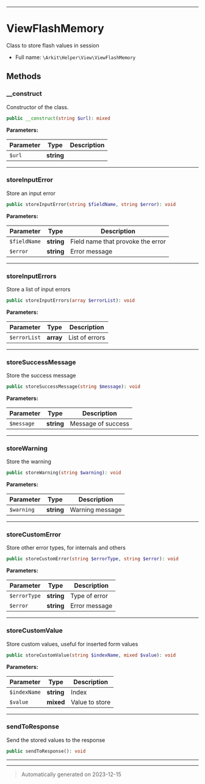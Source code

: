 ***

# ViewFlashMemory

Class to store flash values in session



* Full name: `\Arkit\Helper\View\ViewFlashMemory`




## Methods


### __construct

Constructor of the class.

```php
public __construct(string $url): mixed
```








**Parameters:**

| Parameter | Type | Description |
|-----------|------|-------------|
| `$url` | **string** |  |





***

### storeInputError

Store an input error

```php
public storeInputError(string $fieldName, string $error): void
```








**Parameters:**

| Parameter | Type | Description |
|-----------|------|-------------|
| `$fieldName` | **string** | Field name that provoke the error |
| `$error` | **string** | Error message |





***

### storeInputErrors

Store a list of input errors

```php
public storeInputErrors(array $errorList): void
```








**Parameters:**

| Parameter | Type | Description |
|-----------|------|-------------|
| `$errorList` | **array** | List of errors |





***

### storeSuccessMessage

Store the success message

```php
public storeSuccessMessage(string $message): void
```








**Parameters:**

| Parameter | Type | Description |
|-----------|------|-------------|
| `$message` | **string** | Message of success |





***

### storeWarning

Store the warning

```php
public storeWarning(string $warning): void
```








**Parameters:**

| Parameter | Type | Description |
|-----------|------|-------------|
| `$warning` | **string** | Warning message |





***

### storeCustomError

Store other error types, for internals and others

```php
public storeCustomError(string $errorType, string $error): void
```








**Parameters:**

| Parameter | Type | Description |
|-----------|------|-------------|
| `$errorType` | **string** | Type of error |
| `$error` | **string** | Error message |





***

### storeCustomValue

Store custom values, useful for inserted form values

```php
public storeCustomValue(string $indexName, mixed $value): void
```








**Parameters:**

| Parameter | Type | Description |
|-----------|------|-------------|
| `$indexName` | **string** | Index |
| `$value` | **mixed** | Value to store |





***

### sendToResponse

Send the stored values to the response

```php
public sendToResponse(): void
```












***


***
> Automatically generated on 2023-12-15
